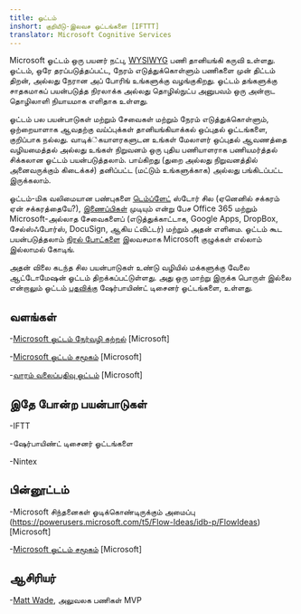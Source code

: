 ```yaml
---
title: ஓட்டம்
inshort: குறியீடு-இலவச ஓட்டங்களை [IFTTT]
translator: Microsoft Cognitive Services
---
```



Microsoft ஓட்டம் ஒரு பயனர் நட்பு, [WYSIWYG](https://en.wikipedia.org/wiki/WYSIWYG) பணி தானியங்கி கருவி உள்ளது. ஓட்டம், ஒரே தரப்படுத்தப்பட்ட, நேரம் எடுத்துக்கொள்ளும் பணிகளை முன் திட்டம் திறன், அல்லது நேரான அப் போரிங் உங்களுக்கு வழங்குகிறது. ஓட்டம் தங்களுக்கு சாதகமாகப் பயன்படுத்த நிரலாக்க அல்லது தொழில்நுட்ப அனுபவம் ஒரு அன்றாட தொழிலாளி நியாயமாக எளிதாக உள்ளது.

ஓட்டம் பல பயன்பாடுகள் மற்றும் சேவைகள் மற்றும் நேரம் எடுத்துக்கொள்ளும், ஒற்றையாளாக ஆவதற்கு வய்ப்புக்கள் தானியங்கியாக்கல் ஒப்புதல் ஓட்டங்களை, குறிப்பாக நல்லது. வாடிக்்கயாளரகளுடன உங்கள் மேலாளர் ஒப்புதல் ஆவணத்தை வழியமைத்தல் அல்லது உங்கள் நிறுவனம் ஒரு புதிய பணியாளராக பணியமர்த்தல் சிக்கலான ஓட்டம் பயன்படுத்தலாம். பாய்கிறது (துறை அல்லது நிறுவனத்தில் அனைவருக்கும் கிடைக்கச்) தனிப்பட்ட (மட்டும் உங்களுக்காக) அல்லது பங்கிடப்பட்ட இருக்கலாம்.

ஓட்டம்-மிக வலிமையான பண்புகளை [டெம்ப்ளேட்](https://flow.microsoft.com/en-us/templates/) ஸ்டோர் சில (ஏனெனில் சக்கரம் ஏன் சக்கரத்தையே?), [இணைப்பிகள்](https://flow.microsoft.com/en-us/connectors/) முடியும் என்று பேச Office 365 மற்றும் Microsoft-அல்லாத சேவைகளைப் (எடுத்துக்காட்டாக, Google Apps, DropBox, சேல்ஸ்ஃபோர்ஸ், DocuSign, ஆகிய ட்விட்டர்) மற்றும் அதன் எளிமை. ஓட்டம் கூட பயன்படுத்தலாம் [நிரல் போட்களை](https://blog.getbizzy.io/introducing-bizzy-templates-b191b38d2370) இலவசமாக Microsoft குழுக்கள் எல்லாம் இல்லாமல் கோடிங்.

அதன் விலை கடந்த சில பயன்பாடுகள் உண்டு வழியில் மக்களுக்கு வேலை ஆட்டோமேஷன் ஓட்டம் திறக்கப்பட்டுள்ளது. அது ஒரு மாற்று இருக்க பொருள் இல்லை என்றாலும் ஓட்டம் [பதவிக்கு](https://docs.microsoft.com/en-us/flow/frequently-asked-questions) ஷேர்பாயிண்ட் டிசைனர் ஓட்டங்களை, உள்ளது.

வளங்கள்
---------

-[Microsoft ஓட்டம் நேர்வழி கற்றல்](https://docs.microsoft.com/en-us/flow/guided-learning/)
    \[Microsoft\]

-[Microsoft ஓட்டம் சமூகம்](https://powerusers.microsoft.com/t5/Microsoft-Flow-Community/ct-p/FlowCommunity)
    \[Microsoft\]

-[வாரம் வலைப்பதிவு ஓட்டம்](https://flow.microsoft.com/en-us/blog/category/flow-of-the-week/)
    \[Microsoft\]

இதே போன்ற பயன்பாடுகள்
--------------------

-IFTT

-ஷேர்பாயிண்ட் டிசைனர் ஓட்டங்களை

-Nintex

பின்னூட்டம்
--------------------

-Microsoft சிந்தனைகள் ஓடிக்கொண்டிருக்கும் அமைப்பு (https://powerusers.microsoft.com/t5/Flow-Ideas/idb-p/FlowIdeas)
    \[Microsoft\]

-[Microsoft ஓட்டம் சமூகம்](https://powerusers.microsoft.com/t5/Microsoft-Flow-Community/ct-p/FlowCommunity)
    \[Microsoft\]

ஆசிரியர்
---------

-[Matt Wade](https://www.linkedin.com/in/thatmattwade/), அலுவலக பணிகள் MVP


